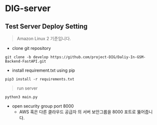 # DIG-server

## Test Server Deploy Setting 
> Amazon Linux 2 기준입니다.

- clone git repository
```shell
git clone -b develop https://github.com/project-DIG/Daliy-In-GSM-Backend-FastAPI.git
```

- install requirement.txt using pip
```shell
pip3 install -r requirements.txt
```

> run server

```shell
python3 main.py
```

- open security group port 8000
  - AWS 혹은 다른 클라우드 공급자 의 서버 보안그룹을 8000 포트로 뚫어줍니다.
